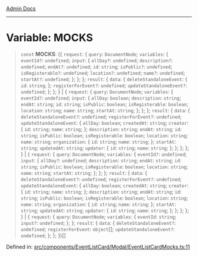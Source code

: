 [Admin Docs](/)

***

# Variable: MOCKS

> `const` **MOCKS**: (\{ `request`: \{ `query`: `DocumentNode`; `variables`: \{ `eventId?`: `undefined`; `input`: \{ `allDay?`: `undefined`; `description?`: `undefined`; `endAt?`: `undefined`; `id`: `string`; `isPublic?`: `undefined`; `isRegisterable?`: `undefined`; `location?`: `undefined`; `name?`: `undefined`; `startAt?`: `undefined`; \}; \}; \}; `result`: \{ `data`: \{ `deleteStandaloneEvent`: \{ `id`: `string`; \}; `registerForEvent?`: `undefined`; `updateStandaloneEvent?`: `undefined`; \}; \}; \} \| \{ `request`: \{ `query`: `DocumentNode`; `variables`: \{ `eventId?`: `undefined`; `input`: \{ `allDay`: `boolean`; `description`: `string`; `endAt`: `string`; `id`: `string`; `isPublic`: `boolean`; `isRegisterable`: `boolean`; `location`: `string`; `name`: `string`; `startAt`: `string`; \}; \}; \}; `result`: \{ `data`: \{ `deleteStandaloneEvent?`: `undefined`; `registerForEvent?`: `undefined`; `updateStandaloneEvent`: \{ `allDay`: `boolean`; `createdAt`: `string`; `creator`: \{ `id`: `string`; `name`: `string`; \}; `description`: `string`; `endAt`: `string`; `id`: `string`; `isPublic`: `boolean`; `isRegisterable`: `boolean`; `location`: `string`; `name`: `string`; `organization`: \{ `id`: `string`; `name`: `string`; \}; `startAt`: `string`; `updatedAt`: `string`; `updater`: \{ `id`: `string`; `name`: `string`; \}; \}; \}; \}; \} \| \{ `request`: \{ `query`: `DocumentNode`; `variables`: \{ `eventId?`: `undefined`; `input`: \{ `allDay?`: `undefined`; `description`: `string`; `endAt`: `string`; `id`: `string`; `isPublic`: `boolean`; `isRegisterable`: `boolean`; `location`: `string`; `name`: `string`; `startAt`: `string`; \}; \}; \}; `result`: \{ `data`: \{ `deleteStandaloneEvent?`: `undefined`; `registerForEvent?`: `undefined`; `updateStandaloneEvent`: \{ `allDay`: `boolean`; `createdAt`: `string`; `creator`: \{ `id`: `string`; `name`: `string`; \}; `description`: `string`; `endAt`: `string`; `id`: `string`; `isPublic`: `boolean`; `isRegisterable`: `boolean`; `location`: `string`; `name`: `string`; `organization`: \{ `id`: `string`; `name`: `string`; \}; `startAt`: `string`; `updatedAt`: `string`; `updater`: \{ `id`: `string`; `name`: `string`; \}; \}; \}; \}; \} \| \{ `request`: \{ `query`: `DocumentNode`; `variables`: \{ `eventId`: `string`; `input?`: `undefined`; \}; \}; `result`: \{ `data`: \{ `deleteStandaloneEvent?`: `undefined`; `registerForEvent`: `object`[]; `updateStandaloneEvent?`: `undefined`; \}; \}; \})[]

Defined in: [src/components/EventListCard/Modal/EventListCardMocks.ts:11](https://github.com/PalisadoesFoundation/talawa-admin/blob/main/src/components/EventListCard/Modal/EventListCardMocks.ts#L11)
